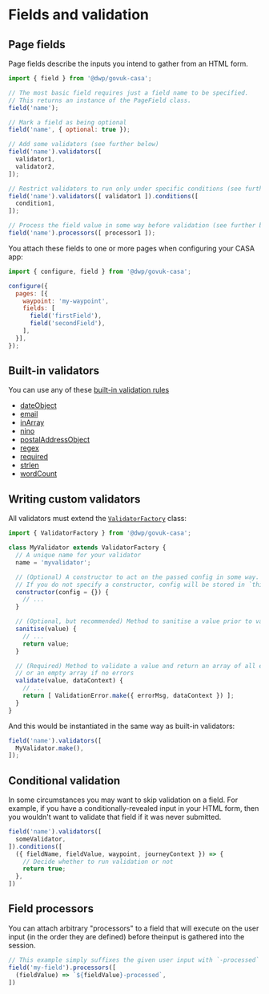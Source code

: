# Fields and validation

## Page fields

Page fields describe the inputs you intend to gather from an HTML form.

```javascript
import { field } from '@dwp/govuk-casa';

// The most basic field requires just a field name to be specified.
// This returns an instance of the PageField class.
field('name');

// Mark a field as being optional
field('name', { optional: true });

// Add some validators (see further below)
field('name').validators([
  validator1,
  validator2,
]);

// Restrict validators to run only under specific conditions (see further below)
field('name').validators([ validator1 ]).conditions([
  condition1,
]);

// Process the field value in some way before validation (see further below)
field('name').processors([ processor1 ]);
```

You attach these fields to one or more pages when configuring your CASA app:

```javascript
import { configure, field } from '@dwp/govuk-casa';

configure({
  pages: [{
    waypoint: 'my-waypoint',
    fields: [
      field('firstField'),
      field('secondField'),
    ],
  }],
});
```


## Built-in validators

You can use any of these [built-in validation rules](src/lib/validators/)

* [dateObject](src/lib/validators/dateObject.README.md)
* [email](src/lib/validators/email.README.md)
* [inArray](src/lib/validators/inArray.README.md)
* [nino](src/lib/validators/nino.README.md)
* [postalAddressObject](src/lib/validators/postalAddressObject.README.md)
* [regex](src/lib/validators/regex.README.md)
* [required](src/lib/validators/required.README.md)
* [strlen](src/lib/validators/strlen.README.md)
* [wordCount](src/lib/validators/wordCount.README.md)


## Writing custom validators

All validators must extend the [`ValidatorFactory`](src/lib/ValidatorFactory.js) class:

```javascript
import { ValidatorFactory } from '@dwp/govuk-casa';

class MyValidator extends ValidatorFactory {
  // A unique name for your validator
  name = 'myvalidator';

  // (Optional) A constructor to act on the passed config in some way.
  // If you do not specify a constructor, config will be stored in `this.config`
  constructor(config = {}) {
    // ...
  }

  // (Optional, but recommended) Method to sanitise a value prior to validation
  sanitise(value) {
    // ...
    return value;
  }

  // (Required) Method to validate a value and return an array of all errors,
  // or an empty array if no errors
  validate(value, dataContext) {
    // ...
    return [ ValidationError.make({ errorMsg, dataContext }) ];
  }
}
```

And this would be instantiated in the same way as built-in validators:

```javascript
field('name').validators([
  MyValidator.make(),
]);
```


## Conditional validation

In some circumstances you may want to skip validation on a field. For example, if you have a conditionally-revealed input in your HTML form, then you wouldn't want to validate that field if it was never submitted.

```javascript
field('name').validators([
  someValidator,
]).conditions([
  ({ fieldName, fieldValue, waypoint, journeyContext }) => {
    // Decide whether to run validation or not
    return true;
  },
])
```


## Field processors

You can attach arbitrary "processors" to a field that will execute on the user input (in the order they are defined) before theinput is gathered into the session.

```javascript
// This example simply suffixes the given user input with `-processed`
field('my-field').processors([
  (fieldValue) => `${fieldValue}-processed`,
])
```
